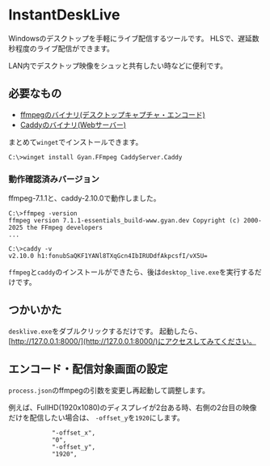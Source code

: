 # InstantDeskLive
Windowsのデスクトップを手軽にライブ配信するツールです。
HLSで、遅延数秒程度のライブ配信ができます。

LAN内でデスクトップ映像をシュッと共有したい時などに便利です。


## 必要なもの

* [ffmpegのバイナリ(デスクトップキャプチャ・エンコード)](https://www.ffmpeg.org/download.html)
* [Caddyのバイナリ(Webサーバー)](https://caddyserver.com/download)

まとめて`winget`でインストールできます。

```
C:\>winget install Gyan.FFmpeg CaddyServer.Caddy
```

### 動作確認済みバージョン

ffmpeg-7.1.1と、caddy-2.10.0で動作しました。

```
C:\>ffmpeg -version
ffmpeg version 7.1.1-essentials_build-www.gyan.dev Copyright (c) 2000-2025 the FFmpeg developers
...
```

```
C:\>caddy -v
v2.10.0 h1:fonubSaQKF1YANl8TXqGcn4IbIRUDdfAkpcsfI/vX5U=
```

`ffmpeg`と`caddy`のインストールができたら、後は`desktop_live.exe`を実行するだけです。


## つかいかた

`desklive.exe`をダブルクリックするだけです。
起動したら、[http://127.0.0.1:8000/](http://127.0.0.1:8000/)にアクセスしてみてください。


## エンコード・配信対象画面の設定

`process.json`のffmpegの引数を変更し再起動して調整します。

例えば、FullHD(1920x1080)のディスプレイが2台ある時、右側の2台目の映像だけを配信したい場合は、
`-offset_y`を`1920`にします。

```
            "-offset_x",
            "0",
            "-offset_y",
            "1920",
```
